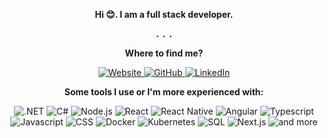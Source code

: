 <p align="center">
  <strong>Hi 😊. I am a full stack developer.</strong>
</p>

<p align="center" aria-hidden="true">
  <strong>
    <code>.</code>&nbsp;<code>.</code>&nbsp;<code>.</code>
  </strong>
</p>

<p align="center">
  <strong>Where to find me?</strong>
</p>

<p align="center">
  <a href="https://leandroslc.vercel.app">
    <img src="https://img.shields.io/static/v1?label=&message=%F0%9F%8C%90%20Website&color=%23336c8b&style=for-the-badge" alt="Website" />
  </a>
  <a href="https://github.com/leandroslc">
    <img src="https://img.shields.io/static/v1?label=&message=GitHub&color=%23181717&style=for-the-badge&logo=github&logoColor=white" alt="GitHub" />
  </a>
  <a href="https://www.linkedin.com/in/leandro-silva-luz-do-carmo-3021871a4">
    <img src="https://img.shields.io/static/v1?label=&message=LinkedIn&color=%230a66c2&style=for-the-badge&logo=linkedin&logoColor=white" alt="LinkedIn" />
  </a>
</p>

<p align="center">
  <strong>Some tools I use or I'm more experienced with:</strong>
</p>

<p align="center">
  <img src="https://img.shields.io/static/v1?label=&message=.NET&color=%23EFEFEF&style=flat-square&logo=dotnet&logoColor=%23512BD4" alt=".NET" />
  <img src="https://img.shields.io/static/v1?label=&message=C%23&color=%23EFEFEF&style=flat-square&logo=csharp&logoColor=%23239120" alt="C#" />
  <img src="https://img.shields.io/static/v1?label=&message=Node.js&color=%23EFEFEF&style=flat-square&logo=nodedotjs&logoColor=%23339933" alt="Node.js" />
  <img src="https://img.shields.io/static/v1?label=&message=React&color=%23EFEFEF&style=flat-square&logo=react&logoColor=%234398ad" alt="React" />
  <img src="https://img.shields.io/static/v1?label=&message=React%20Native&color=%23EFEFEF&style=flat-square&logo=react&logoColor=%234398ad" alt="React Native" />
  <img src="https://img.shields.io/static/v1?label=&message=Angular&color=%23EFEFEF&style=flat-square&logo=angular&logoColor=%23DD0031" alt="Angular" />
  <img src="https://img.shields.io/static/v1?label=&message=Typescript&color=%23EFEFEF&style=flat-square&logo=typescript&logoColor=%233178C6" alt="Typescript" />
  <img src="https://img.shields.io/static/v1?label=&message=Javascript&color=%23EFEFEF&style=flat-square&logo=javascript&logoColor=%23c87f1a" alt="Javascript" />
  <img src="https://img.shields.io/static/v1?label=&message=CSS&color=%23EFEFEF&style=flat-square&logo=css3&logoColor=%231572B6" alt="CSS" />
  <img src="https://img.shields.io/static/v1?label=&message=Docker&color=%23EFEFEF&style=flat-square&logo=docker&logoColor=%232496ED" alt="Docker" />
  <img src="https://img.shields.io/static/v1?label=&message=Kubernetes&color=%23EFEFEF&style=flat-square&logo=kubernetes&logoColor=%23326CE5" alt="Kubernetes" />
  <img src="https://img.shields.io/static/v1?label=&message=SQL&color=%23EFEFEF&style=flat-square&logo=microsoftsqlserver&logoColor=%23CC2927" alt="SQL" />
  <img src="https://img.shields.io/static/v1?label=&message=Next.js&color=%23EFEFEF&style=flat-square&logo=nextdotjs&logoColor=%23000000" alt="Next.js" />
  <img src="https://img.shields.io/static/v1?label=&message=%F0%9F%92%A1%20and%20more%20...&color=%23EFEFEF&style=flat-square" alt="and more" />
</p>
